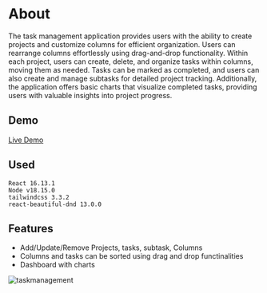 # About
   The task management application provides users with the ability to create projects and customize columns for efficient organization. Users can rearrange columns effortlessly using drag-and-drop functionality. Within each project, users can create, delete, and organize tasks within columns, moving them as needed. Tasks can be marked as completed, and users can also create and manage subtasks for detailed project tracking. Additionally, the application offers basic charts that visualize completed tasks, providing users with valuable insights into project progress.

## Demo

<a href='https://stunning-mermaid-6e4b29.netlify.app'>Live Demo</a>

## Used
    React 16.13.1
    Node v18.15.0
    tailwindcss 3.3.2
    react-beautiful-dnd 13.0.0

## Features
- Add/Update/Remove Projects, tasks, subtask, Columns
- Columns and tasks can be sorted using drag and drop functinalities
- Dashboard with charts

![taskmanagement](https://github.com/apekul/task_management/assets/22819317/d1438df4-b8b6-454a-8a18-1fb95acab447)
